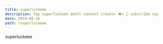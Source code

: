 ```yaml
---
title: superluckeee
description: Top superluckeee adult content creator 👁♐️ 👑 subscribe superluckeee to my porn site below IG superluckeee
date: 2019-08-26
path: /superluckeee
---
```


superluckeee